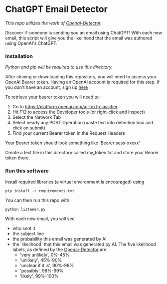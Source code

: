 # ChatGPT Email Detector	

*This repo utilizes the work of [Openai-Detector](https://github.com/promptslab/openai-detector).*



Discover if someone is sending you an email using ChatGPT! With each new email, this script will give you the likelihood that the email was authored using OpenAI's ChatGPT.

### Installation

*Python and pip will be required to use this directory.*

After cloning or downloading this repository, you will need to access your OpenAI Bearer token. Having an OpenAI account is required for this step. If you don't have an account, sign up [here](https://platform.openai.com/signup/)

To retrieve your bearer token you will need to:

1. Go to https://platform.openai.com/ai-text-classifier 
2. Hit F12 to access the Developer tools (or right-click and Inspect)
3.  Select the Network Tab
4. Select nearly any POST Operation (paste text into detection box and click on submit)
5. Find your current Bearer token in the Request Headers



Your Bearer token should look something like 'Bearer sess-xxxxx'

Create a text file in this directory called my_token.txt and store your Bearer token there. 



### Run this software

Install required libraries (a virtual environment is encouraged) using

`pip install -r requirements.txt`

You can then run this repo with

`python listener.py`



With each new email, you will see

- who sent it
- the subject line
- the probability this email was generated by AI
- the 'likelihood' that this email was generated by AI. The five likelihood labels, as defined by the [Openai-Detector](https://github.com/promptslab/openai-detector) are:
  - 'very unlikely', 0%-45%
  - 'unlikely', 45%-90%
  - 'unclear if it is', 90%-98%
  - 'possibly', 98%-99%
  - 'likely', 99%-100%

